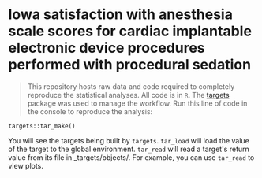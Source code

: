# Iowa satisfaction with anesthesia scale scores for cardiac implantable electronic device procedures performed with procedural sedation


>This repository hosts raw data and code required to completely reproduce the statistical analyses.  All code is in `R`. The [targets](https://github.com/ropensci/targets) package was used to manage the workflow. Run this line of code in the console to reproduce the analysis:

```
targets::tar_make()
```

You will see the targets being built by `targets`. `tar_load` will load the value of the target to the global environment. `tar_read` will read a target's return value from its file in _targets/objects/. For example, you can use `tar_read` to view plots. 

